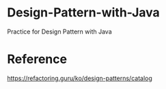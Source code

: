 # Design-Pattern-with-Java
Practice for Design Pattern with Java

# Reference
https://refactoring.guru/ko/design-patterns/catalog
